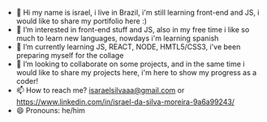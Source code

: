 - 👋 Hi my name is israel, i live in Brazil, i'm still learning front-end and JS, i would like to share my portifolio here :)
- 👀 I’m interested in front-end stuff and JS, also in my free time i like so much to learn new languages, nowdays i'm learning spanish
- 🌱 I’m currently learning JS, REACT, NODE, HMTL5/CSS3, i've been preparing myself for the collage 
- 💞️ I’m looking to collaborate on some projects, and in the same time i would like to share my projects here, i'm here to show my progress as a coder!
- 📫 How to reach me? isaraelsilvaaa@gmail.com or https://www.linkedin.com/in/israel-da-silva-moreira-9a6a99243/
- 😄 Pronouns: he/him


<!---
Kburial/Kburial is a ✨ special ✨ repository because its `README.md` (this file) appears on your GitHub profile.
You can click the Preview link to take a look at your changes.
--->
